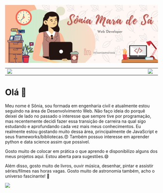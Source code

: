 <img src="/img/soniamarasa.png" />

<center>
<table width="100%">
    <tr >
        <td><img width="450px" align="left" src="https://github-readme-stats.vercel.app/api/top-langs/?username=soniamarasa&hide=html&layout=compact&theme=buefy" /></td>
        <td><img width="450px" align="left" src="https://github-readme-stats.vercel.app/api?username=soniamarasa&theme=buefy"/></td>
    </tr>   
</table>
</center>  



# Olá 👋

Meu nome é Sônia, sou formada em engenharia civil e atualmente estou seguindo na área de Desenvolvimento Web. Não faço ideia do porquê deixei de lado no passado o interesse que sempre tive por programação, mas recentemente decidi fazer essa transição de carreira na qual sigo estudando e aprofundando cada vez mais meus conhecimentos. Eu realmente estou gostando muito dessa área, principalmente de JavaScript e seus frameworks/bibliotecas.😍 Também possuo interesse em aprender python e data science assim que possivel. 

Gosto muito de colocar em prática o que aprendo e disponibilizo alguns dos meus projetos aqui. Estou aberta para sugestões.😄

Além disso, gosto muito de livros, ouvir música, desenhar, pintar e assistir séries/filmes nas horas vagas. Gosto muito de astronomia também, acho o universo fascinante! 🤩

<!--
**soniamarasa/soniamarasa** is a ✨ _special_ ✨ repository because its `README.md` (this file) appears on your GitHub profile.

Here are some ideas to get you started:

- 🔭 I’m currently working on ...
- 🌱 I’m currently learning ...
- 👯 I’m looking to collaborate on ...
- 🤔 I’m looking for help with ...
- 💬 Ask me about ...
- 📫 How to reach me: ...
- 😄 Pronouns: ...
- ⚡ Fun fact: ...
-->
![](https://komarev.com/ghpvc/?username=soniamarasa&color=blue&style=flat)
